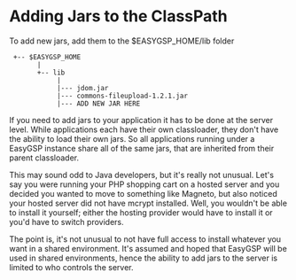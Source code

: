 # Adding Jars to the ClassPath #


To add new jars, add them to the $EASYGSP\_HOME/lib folder

```
 +-- $EASYGSP_HOME
       |
       +-- lib
            |
            |--- jdom.jar
            |--- commons-fileupload-1.2.1.jar
            |--- ADD NEW JAR HERE

```

If you need to add jars to your application it has to be done at the server level.  While applications each have their own classloader, they don't have the ability to load their own jars.  So all applications running under a EasyGSP instance share all of the same jars, that are inherited from their parent classloader.

This may sound odd to Java developers, but it's really not unusual.  Let's say you were running your PHP shopping cart on a hosted server and  you decided you wanted to move to something like Magneto, but also noticed your hosted server did not have mcrypt installed.  Well, you wouldn't be able to install it yourself; either the hosting provider would have to install it or you'd have to switch providers.

The point is, it's not unusual to not have full access to install whatever you want in a shared environment.  It's assumed and hoped that EasyGSP will be used in shared environments, hence the ability to add jars to the server is limited to who controls the server.